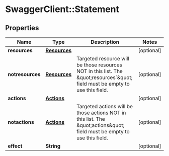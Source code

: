 # SwaggerClient::Statement

## Properties
Name | Type | Description | Notes
------------ | ------------- | ------------- | -------------
**resources** | [**Resources**](Resources.md) |  | [optional] 
**notresources** | [**Resources**](Resources.md) | Targeted resource will be those resources NOT in this list. The \&quot;resources&#x60;\&quot; field must be empty to use this field. | [optional] 
**actions** | [**Actions**](Actions.md) |  | [optional] 
**notactions** | [**Actions**](Actions.md) | Targeted actions will be those actions NOT in this list. The \&quot;actions\&quot; field must be empty to use this field. | [optional] 
**effect** | **String** |  | [optional] 


